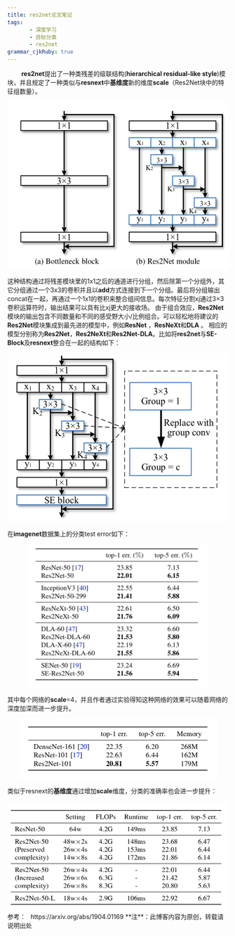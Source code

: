 ```yaml
---
title: res2net论文笔记
tags: 
       - 深度学习
       - 目标分类
       - res2net
grammar_cjkRuby: true
---
```



&ensp;&ensp;&ensp;&ensp; **res2net**提出了一种类残差的级联结构(**hierarchical residual-like style**)模块，并且规定了一种类似与**resnext**中**基维度**新的维度**scale**（Res2Net块中的特征组数量）。
<div align=center><img src="./images/res2net_1.png" width = "512" height = "381" align=center/></div>

这种结构通过将残差模块里的1x1之后的通道进行分组，然后除第一个分组外，其它分组通过一个3x3的卷积并且以**add**方式连接到下一个分组。最后将分组输出concat在一起，再通过一个1x1的卷积来整合组间信息。每次特征分割xj通过3×3卷积运算符时，输出结果可以具有比xj更大的接收场。 由于组合效应，**Res2Net**模块的输出包含不同数量和不同的感受野大小/比例组合。可以轻松地将建议的**Res2Net**模块集成到最先进的模型中，例如**ResNet** ，**ResNeXt**和**DLA** 。 相应的模型分别称为**Res2Net**，**Res2NeXt**和**Res2Net-DLA**。比如将**res2net**与**SE-Block**及**resnext**整合在一起的结构如下：

<div align=center><img src="./images/res2net_2.png" width = "510" height = "384" align=center/></div>

在**imagenet**数据集上的分类test error如下：

<div align=center><img src="./images/res2net_3.png" width = "407" height = "326" align=center/></div>

其中每个网络的**scale**=4，并且作者通过实验得知这种网络的效果可以随着网络的深度加深而进一步提升。

<div align=center><img src="./images/res2net_4.png" width = "453" height = "137" align=center/></div>

类似于resnext的**基维度**通过增加**scale**维度，分类的准确率也会进一步提升：

<div align=center><img src="./images/res2net_5.png" width = "540" height = "249" align=center/></div>
参考：
  &ensp;https://arxiv.org/abs/1904.01169
 **注**：此博客内容为原创，转载请说明出处

